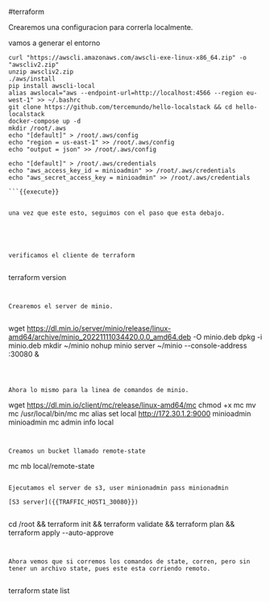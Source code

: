 #terraform

Crearemos una configuracion para correrla localmente.

vamos a generar el entorno

```
curl "https://awscli.amazonaws.com/awscli-exe-linux-x86_64.zip" -o "awscliv2.zip"
unzip awscliv2.zip
./aws/install
pip install awscli-local
alias awslocal="aws --endpoint-url=http://localhost:4566 --region eu-west-1" >> ~/.bashrc
git clone https://github.com/tercemundo/hello-localstack && cd hello-localstack
docker-compose up -d
mkdir /root/.aws
echo "[default]" > /root/.aws/config
echo "region = us-east-1" >> /root/.aws/config
echo "output = json" >> /root/.aws/config

echo "[default]" > /root/.aws/credentials
echo "aws_access_key_id = minioadmin" >> /root/.aws/credentials
echo "aws_secret_access_key = minioadmin" >> /root/.aws/credentials

```{{execute}}


una vez que este esto, seguimos con el paso que esta debajo.





verificamos el cliente de terraform


```
terraform version

```{{execute}}


Crearemos el server de minio.


```
wget https://dl.min.io/server/minio/release/linux-amd64/archive/minio_20221111034420.0.0_amd64.deb -O minio.deb
dpkg -i minio.deb
mkdir ~/minio
nohup  minio server ~/minio --console-address :30080 &
```{{execute}}



Ahora lo mismo para la linea de comandos de minio.

```
wget https://dl.min.io/client/mc/release/linux-amd64/mc
chmod +x mc
mv mc /usr/local/bin/mc
mc alias set local http://172.30.1.2:9000 minioadmin minioadmin
mc admin info local

```{{execute}}


Creamos un bucket llamado remote-state

```
mc mb local/remote-state
```{{execute}}

Ejecutamos el server de s3, user minionadmin pass minionadmin

[S3 server]({{TRAFFIC_HOST1_30080}})


```
cd /root && terraform init && terraform validate && terraform plan && terraform apply --auto-approve
```{{execute}}


Ahora vemos que si corremos los comandos de state, corren, pero sin tener un archivo state, pues este esta corriendo remoto.


```
terraform state list
```{{execute}}


